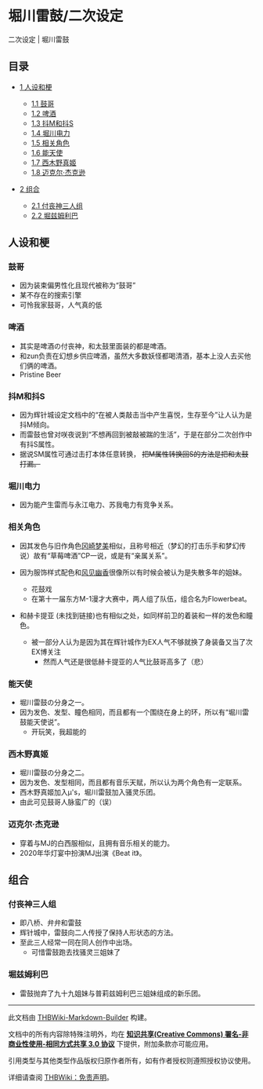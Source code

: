 # 堀川雷鼓/二次设定

<!-- source html: G:\repos\THBWiki-Markdown-Builder\THBWikiMarkdown\Temp\main\0\0e\ns0%3A%E5%A0%80%E5%B7%9D%E9%9B%B7%E9%BC%93%2F%E4%BA%8C%E6%AC%A1%E8%AE%BE%E5%AE%9A.html -->

二次设定 | 堀川雷鼓

## 目录

- [1 人设和梗](#人设和梗)

  - [1.1 鼓哥](#鼓哥)
  - [1.2 啤酒](#啤酒)
  - [1.3 抖M和抖S](#抖M和抖S)
  - [1.4 堀川电力](#堀川电力)
  - [1.5 相关角色](#相关角色)
  - [1.6 能天使](#能天使)
  - [1.7 西木野真姬](#西木野真姬)
  - [1.8 迈克尔·杰克逊](#迈克尔·杰克逊)



- [2 组合](#组合)

  - [2.1 付丧神三人组](#付丧神三人组)
  - [2.2 堀兹姆利巴](#堀兹姆利巴)







## 人设和梗
### 鼓哥
- 因为装束偏男性化且现代被称为“鼓哥”
- 某不存在的搜索引擎
- 可怜我家鼓哥，人气真的低

### 啤酒
- 其实是啤酒の付丧神，和太鼓里面装的都是啤酒。
- 和zun负责在幻想乡供应啤酒，虽然大多数妖怪都喝清酒，基本上没人去买他们俩的啤酒。
- Pristine Beer

### 抖M和抖S
- 因为辉针城设定文档中的“在被人类敲击当中产生喜悦，生存至今”让人认为是抖M倾向。
- 而雷鼓也曾对咲夜说到“不想再回到被敲被踹的生活”，于是在部分二次创作中有抖S属性。
- 据说SM属性可通过击打本体任意转换， ~~把M属性转换回S的方法是把和太鼓打漏。~~ 

### 堀川电力
- 因为能产生雷而与永江电力、苏我电力有竞争关系。

### 相关角色
- 因其发色与旧作角色[冈崎梦美](./冈崎梦美.md)相似，且称号相近（梦幻的打击乐手和梦幻传说）故有“草莓啤酒”CP一说，或是有“亲属关系”。
- 因为服饰样式配色和[风见幽香](./风见幽香.md)很像所以有时候会被认为是失散多年的姐妹。
  - 花鼓戏
  - 在第十一届东方M-1漫才大赛中，两人组了队伍，组合名为Flowerbeat。

- 和赫卡提亚 (未找到链接)也有相似之处，如同样前卫的着装和一样的发色和瞳色。
  - 被一部分人认为是因为其在辉针城作为EX人气不够就换了身装备又当了次EX博关注
    - 然而人气还是很低赫卡提亚的人气比鼓哥高多了（悲）



### 能天使
- 堀川雷鼓の分身之一。
- 因为发色、发型、瞳色相同，而且都有一个围绕在身上的环，所以有“堀川雷鼓能天使说”。
  - 开玩笑，我超能的


### 西木野真姬
- 堀川雷鼓の分身之二。
- 因为发色、发型相同，而且都有音乐天赋，所以认为两个角色有一定联系。
- 西木野真姬加入μ's，堀川雷鼓加入骚灵乐团。
- 由此可见鼓哥人脉蛮广的（误）

### 迈克尔·杰克逊
- 穿着与MJ的白西服相似，且拥有音乐相关的能力。
- 2020年华灯宴中扮演MJ出演《Beat it》。

## 组合
### 付丧神三人组
- 即八桥、弁弁和雷鼓
- 辉针城中，雷鼓向二人传授了保持人形状态的方法。
- 至此三人经常一同在同人创作中出场。
  - 可惜雷鼓跑去找骚灵三姐妹了


### 堀兹姆利巴
- 雷鼓抛弃了九十九姐妹与普莉兹姆利巴三姐妹组成的新乐团。





---

此文档由 [THBWiki-Markdown-Builder](https://github.com/Delsin-Yu/THBWiki-Markdown-Builder) 构建。

文档中的所有内容除特殊注明外，均在 [**知识共享(Creative Commons) 署名-非商业性使用-相同方式共享 3.0 协议**](https://creativecommons.org/licenses/by-sa/3.0/deed.zh-hans) 下提供，附加条款亦可能应用。

引用类型与其他类型作品版权归原作者所有，如有作者授权则遵照授权协议使用。

详细请查阅 [THBWiki：免责声明](https://thbwiki.cc/THBWiki:%E5%85%8D%E8%B4%A3%E5%A3%B0%E6%98%8E)。

